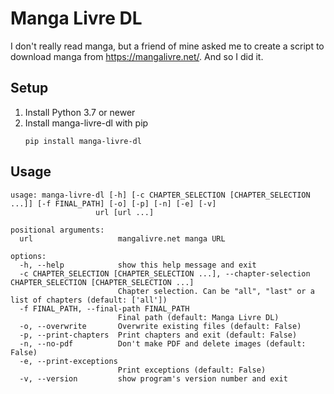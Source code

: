# Manga Livre DL
I don't really read manga, but a friend of mine asked me to create a script to download manga from https://mangalivre.net/. And so I did it.

## Setup
1. Install Python 3.7 or newer
2. Install manga-livre-dl with pip
    ```
    pip install manga-livre-dl
    ```

## Usage
```
usage: manga-livre-dl [-h] [-c CHAPTER_SELECTION [CHAPTER_SELECTION ...]] [-f FINAL_PATH] [-o] [-p] [-n] [-e] [-v]
                   url [url ...]

positional arguments:
  url                   mangalivre.net manga URL

options:
  -h, --help            show this help message and exit
  -c CHAPTER_SELECTION [CHAPTER_SELECTION ...], --chapter-selection CHAPTER_SELECTION [CHAPTER_SELECTION ...]
                        Chapter selection. Can be "all", "last" or a list of chapters (default: ['all'])
  -f FINAL_PATH, --final-path FINAL_PATH
                        Final path (default: Manga Livre DL)
  -o, --overwrite       Overwrite existing files (default: False)
  -p, --print-chapters  Print chapters and exit (default: False)
  -n, --no-pdf          Don't make PDF and delete images (default: False)
  -e, --print-exceptions
                        Print exceptions (default: False)
  -v, --version         show program's version number and exit
```

